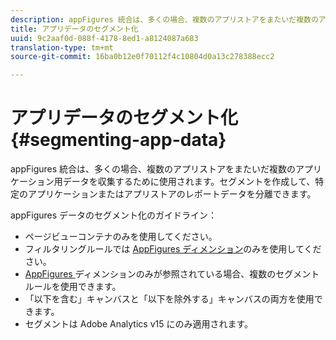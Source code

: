 ```yaml
---
description: appFigures 統合は、多くの場合、複数のアプリストアをまたいだ複数のアプリケーション用データを収集するために使用されます。セグメントを作成して、特定のアプリケーションまたはアプリストアのレポートデータを分離できます。
title: アプリデータのセグメント化
uuid: 9c2aaf0d-088f-4178-8ed1-a8124087a683
translation-type: tm+mt
source-git-commit: 16ba0b12e0f70112f4c10804d0a13c278388ecc2

---
```



# アプリデータのセグメント化 {#segmenting-app-data}

appFigures 統合は、多くの場合、複数のアプリストアをまたいだ複数のアプリケーション用データを収集するために使用されます。セグメントを作成して、特定のアプリケーションまたはアプリストアのレポートデータを分離できます。

appFigures データのセグメント化のガイドライン：

* ページビューコンテナのみを使用してください。
* フィルタリングルールでは [AppFigures ディメンション](/help/import/data-connectors/appfigures-overview/appfigures-metrics.md)のみを使用してください。
* [AppFigures ](/help/import/data-connectors/appfigures-overview/appfigures-segment-filter.md)ディメンションのみが参照されている場合、複数のセグメントルールを使用できます。
* 「以下を含む」キャンバスと「以下を除外する」キャンバスの両方を使用できます。
* セグメントは Adobe Analytics v15 にのみ適用されます。
